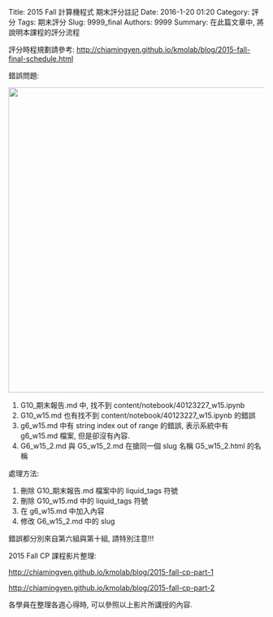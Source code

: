 Title: 2015 Fall 計算機程式 期末評分註記
Date: 2016-1-20 01:20
Category: 評分
Tags: 期末評分
Slug: 9999_final
Authors: 9999
Summary: 在此篇文章中, 將說明本課程的評分流程

評分時程規劃請參考: <http://chiamingyen.github.io/kmolab/blog/2015-fall-final-schedule.html>

錯誤問題:

<img src="https://copy.com/w8gK8opjyaxzZbgv" width="600" />

1. G10_期末報告.md 中, 找不到 content/notebook/40123227_w15.ipynb
2. G10_w15.md 也有找不到 content/notebook/40123227_w15.ipynb 的錯誤
3. g6_w15.md 中有 string index out of range 的錯誤, 表示系統中有 g6_w15.md 檔案, 但是卻沒有內容.
4. G6_w15_2.md 與 G5_w15_2.md 在搶同一個 slug 名稱 G5_w15_2.html 的名稱

處理方法:

1. 刪除 G10_期末報告.md 檔案中的 liquid_tags 符號
2. 刪除 G10_w15.md 中的 liquid_tags 符號
3. 在 g6_w15.md 中加入內容
4. 修改 G6_w15_2.md 中的 slug

錯誤都分別來自第六組與第十組, 請特別注意!!!


2015 Fall CP 課程影片整理:

<http://chiamingyen.github.io/kmolab/blog/2015-fall-cp-part-1>

<http://chiamingyen.github.io/kmolab/blog/2015-fall-cp-part-2>

各學員在整理各週心得時, 可以參照以上影片所講授的內容.
